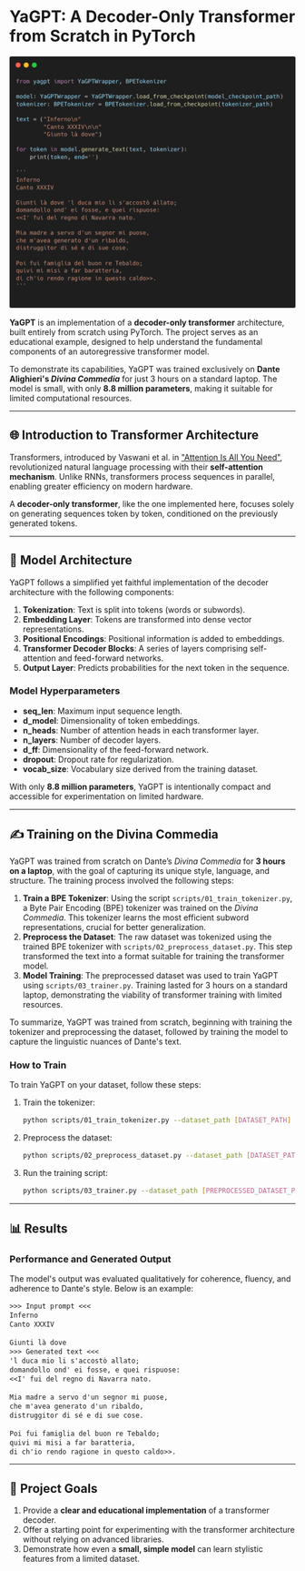 # YaGPT: A Decoder-Only Transformer from Scratch in PyTorch

![YaGPT Text Generation](assets/generation_sample.png)  <!-- Placeholder for an image showing the model generating text -->

**YaGPT** is an implementation of a **decoder-only transformer** architecture, built entirely from scratch using PyTorch. The project serves as an educational example, designed to help understand the fundamental components of an autoregressive transformer model.

To demonstrate its capabilities, YaGPT was trained exclusively on **Dante Alighieri's *Divina Commedia*** for just 3 hours on a standard laptop. The model is small, with only **8.8 million parameters**, making it suitable for limited computational resources.

---

## 🌐 Introduction to Transformer Architecture

Transformers, introduced by Vaswani et al. in ["Attention Is All You Need"](https://arxiv.org/abs/1706.03762), revolutionized natural language processing with their **self-attention mechanism**. Unlike RNNs, transformers process sequences in parallel, enabling greater efficiency on modern hardware.

A **decoder-only transformer**, like the one implemented here, focuses solely on generating sequences token by token, conditioned on the previously generated tokens.

---
## 🏰️ Model Architecture

YaGPT follows a simplified yet faithful implementation of the decoder architecture with the following components:

1. **Tokenization**: Text is split into tokens (words or subwords).
2. **Embedding Layer**: Tokens are transformed into dense vector representations.
3. **Positional Encodings**: Positional information is added to embeddings.
4. **Transformer Decoder Blocks**: A series of layers comprising self-attention and feed-forward networks.
5. **Output Layer**: Predicts probabilities for the next token in the sequence.

### Model Hyperparameters

- **seq_len**: Maximum input sequence length.
- **d_model**: Dimensionality of token embeddings.
- **n_heads**: Number of attention heads in each transformer layer.
- **n_layers**: Number of decoder layers.
- **d_ff**: Dimensionality of the feed-forward network.
- **dropout**: Dropout rate for regularization.
- **vocab_size**: Vocabulary size derived from the training dataset.

With only **8.8 million parameters**, YaGPT is intentionally compact and accessible for experimentation on limited hardware.

---

## ✍ Training on the Divina Commedia

YaGPT was trained from scratch on Dante’s *Divina Commedia* for **3 hours on a laptop**, with the goal of capturing its unique style, language, and structure. The training process involved the following steps:

1. **Train a BPE Tokenizer**: Using the script `scripts/01_train_tokenizer.py`, a Byte Pair Encoding (BPE) tokenizer was trained on the *Divina Commedia*. This tokenizer learns the most efficient subword representations, crucial for better generalization.
2. **Preprocess the Dataset**: The raw dataset was tokenized using the trained BPE tokenizer with `scripts/02_preprocess_dataset.py`. This step transformed the text into a format suitable for training the transformer model.
3. **Model Training**: The preprocessed dataset was used to train YaGPT using `scripts/03_trainer.py`. Training lasted for 3 hours on a standard laptop, demonstrating the viability of transformer training with limited resources.

To summarize, YaGPT was trained from scratch, beginning with training the tokenizer and preprocessing the dataset, followed by training the model to capture the linguistic nuances of Dante's text.

### How to Train

To train YaGPT on your dataset, follow these steps:

1. Train the tokenizer:
   ```bash
   python scripts/01_train_tokenizer.py --dataset_path [DATASET_PATH]
   ```
2. Preprocess the dataset:
   ```bash
   python scripts/02_preprocess_dataset.py --dataset_path [DATASET_PATH] --tokenizer_path [TOKENIZER_PATH]
   ```
3. Run the training script:
   ```bash
   python scripts/03_trainer.py --dataset_path [PREPROCESSED_DATASET_PATH] --tokenizer_path [TOKENIZER_PATH] --batch_size [BATCH_SIZE] --d_model [D_MODEL] --seq_len [SEQ_LEN] --n_heads [N_HEADS] --n_layers [N_LAYERS] --dropout [DROPOUT] --max_epochs [MAX_EPOCHS] --lr [LEARNING_RATE]
   ```

---

## 📊 Results

### Performance and Generated Output

The model's output was evaluated qualitatively for coherence, fluency, and adherence to Dante's style. Below is an example:

```
>>> Input prompt <<<
Inferno
Canto XXXIV

Giunti là dove
>>> Generated text <<<
'l duca mio li s'accostò allato;
domandollo ond' ei fosse, e quei rispuose:
<<I' fui del regno di Navarra nato.

Mia madre a servo d'un segnor mi puose,
che m'avea generato d'un ribaldo,
distruggitor di sé e di sue cose.

Poi fui famiglia del buon re Tebaldo;
quivi mi misi a far baratteria,
di ch'io rendo ragione in questo caldo>>.
```

---

## 🚀 Project Goals

1. Provide a **clear and educational implementation** of a transformer decoder.
2. Offer a starting point for experimenting with the transformer architecture without relying on advanced libraries.
3. Demonstrate how even a **small, simple model** can learn stylistic features from a limited dataset.
